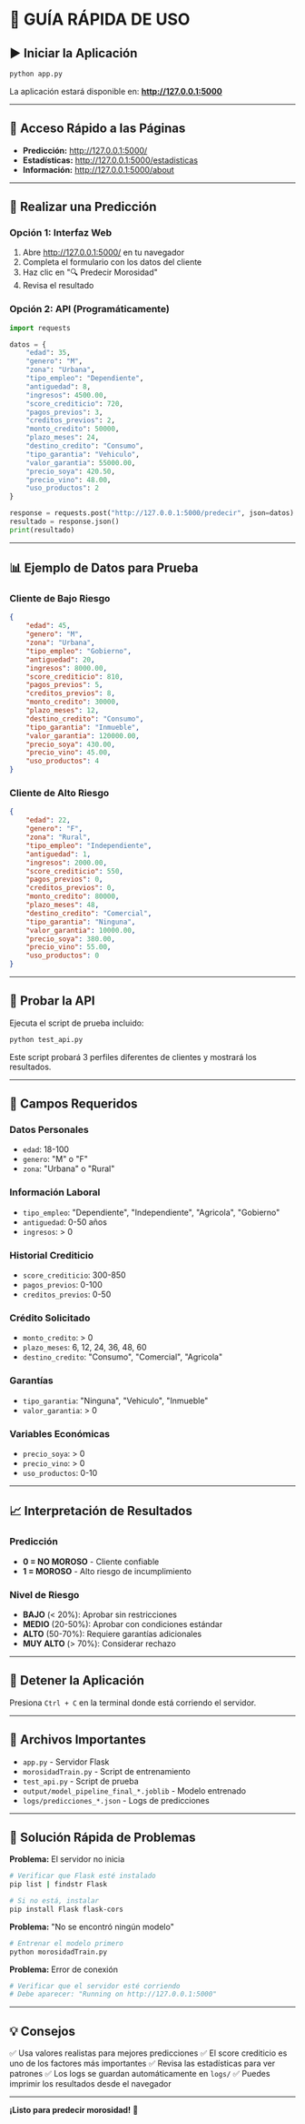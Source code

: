 # 🚀 GUÍA RÁPIDA DE USO

## ▶️ Iniciar la Aplicación

```bash
python app.py
```

La aplicación estará disponible en: **http://127.0.0.1:5000**

---

## 📝 Acceso Rápido a las Páginas

- **Predicción:** http://127.0.0.1:5000/
- **Estadísticas:** http://127.0.0.1:5000/estadisticas
- **Información:** http://127.0.0.1:5000/about

---

## 🎯 Realizar una Predicción

### Opción 1: Interfaz Web

1. Abre http://127.0.0.1:5000/ en tu navegador
2. Completa el formulario con los datos del cliente
3. Haz clic en "🔍 Predecir Morosidad"
4. Revisa el resultado

### Opción 2: API (Programáticamente)

```python
import requests

datos = {
    "edad": 35,
    "genero": "M",
    "zona": "Urbana",
    "tipo_empleo": "Dependiente",
    "antiguedad": 8,
    "ingresos": 4500.00,
    "score_crediticio": 720,
    "pagos_previos": 3,
    "creditos_previos": 2,
    "monto_credito": 50000,
    "plazo_meses": 24,
    "destino_credito": "Consumo",
    "tipo_garantia": "Vehiculo",
    "valor_garantia": 55000.00,
    "precio_soya": 420.50,
    "precio_vino": 48.00,
    "uso_productos": 2
}

response = requests.post("http://127.0.0.1:5000/predecir", json=datos)
resultado = response.json()
print(resultado)
```

---

## 📊 Ejemplo de Datos para Prueba

### Cliente de Bajo Riesgo
```json
{
    "edad": 45,
    "genero": "M",
    "zona": "Urbana",
    "tipo_empleo": "Gobierno",
    "antiguedad": 20,
    "ingresos": 8000.00,
    "score_crediticio": 810,
    "pagos_previos": 5,
    "creditos_previos": 8,
    "monto_credito": 30000,
    "plazo_meses": 12,
    "destino_credito": "Consumo",
    "tipo_garantia": "Inmueble",
    "valor_garantia": 120000.00,
    "precio_soya": 430.00,
    "precio_vino": 45.00,
    "uso_productos": 4
}
```

### Cliente de Alto Riesgo
```json
{
    "edad": 22,
    "genero": "F",
    "zona": "Rural",
    "tipo_empleo": "Independiente",
    "antiguedad": 1,
    "ingresos": 2000.00,
    "score_crediticio": 550,
    "pagos_previos": 0,
    "creditos_previos": 0,
    "monto_credito": 80000,
    "plazo_meses": 48,
    "destino_credito": "Comercial",
    "tipo_garantia": "Ninguna",
    "valor_garantia": 10000.00,
    "precio_soya": 380.00,
    "precio_vino": 55.00,
    "uso_productos": 0
}
```

---

## 🧪 Probar la API

Ejecuta el script de prueba incluido:

```bash
python test_api.py
```

Este script probará 3 perfiles diferentes de clientes y mostrará los resultados.

---

## 🔑 Campos Requeridos

### Datos Personales
- `edad`: 18-100
- `genero`: "M" o "F"
- `zona`: "Urbana" o "Rural"

### Información Laboral
- `tipo_empleo`: "Dependiente", "Independiente", "Agricola", "Gobierno"
- `antiguedad`: 0-50 años
- `ingresos`: > 0

### Historial Crediticio
- `score_crediticio`: 300-850
- `pagos_previos`: 0-100
- `creditos_previos`: 0-50

### Crédito Solicitado
- `monto_credito`: > 0
- `plazo_meses`: 6, 12, 24, 36, 48, 60
- `destino_credito`: "Consumo", "Comercial", "Agricola"

### Garantías
- `tipo_garantia`: "Ninguna", "Vehiculo", "Inmueble"
- `valor_garantia`: > 0

### Variables Económicas
- `precio_soya`: > 0
- `precio_vino`: > 0
- `uso_productos`: 0-10

---

## 📈 Interpretación de Resultados

### Predicción
- **0 = NO MOROSO** - Cliente confiable
- **1 = MOROSO** - Alto riesgo de incumplimiento

### Nivel de Riesgo
- **BAJO** (< 20%): Aprobar sin restricciones
- **MEDIO** (20-50%): Aprobar con condiciones estándar
- **ALTO** (50-70%): Requiere garantías adicionales
- **MUY ALTO** (> 70%): Considerar rechazo

---

## 🛑 Detener la Aplicación

Presiona `Ctrl + C` en la terminal donde está corriendo el servidor.

---

## 📁 Archivos Importantes

- `app.py` - Servidor Flask
- `morosidadTrain.py` - Script de entrenamiento
- `test_api.py` - Script de prueba
- `output/model_pipeline_final_*.joblib` - Modelo entrenado
- `logs/predicciones_*.json` - Logs de predicciones

---

## 🐛 Solución Rápida de Problemas

**Problema:** El servidor no inicia
```bash
# Verificar que Flask esté instalado
pip list | findstr Flask

# Si no está, instalar
pip install Flask flask-cors
```

**Problema:** "No se encontró ningún modelo"
```bash
# Entrenar el modelo primero
python morosidadTrain.py
```

**Problema:** Error de conexión
```bash
# Verificar que el servidor esté corriendo
# Debe aparecer: "Running on http://127.0.0.1:5000"
```

---

## 💡 Consejos

✅ Usa valores realistas para mejores predicciones
✅ El score crediticio es uno de los factores más importantes
✅ Revisa las estadísticas para ver patrones
✅ Los logs se guardan automáticamente en `logs/`
✅ Puedes imprimir los resultados desde el navegador

---

**¡Listo para predecir morosidad!** 🎉
